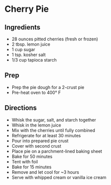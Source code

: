 # Cherry Pie

## Ingredients

- 28 ounces pitted cherries (fresh or frozen)
- 2 tbsp. lemon juice
- 1 cup sugar
- 1 tsp. kosher salt
- 1/3 cup tapioca starch

## Prep

- Prep the pie dough for a 2-crust pie
- Pre-heat oven to 400° F

## Directions

- Whisk the sugar, salt, and starch together
- Whisk in the lemon juice
- Mix with the cherries until fully combined
- Refrigerate for at least 30 minutes
- Pour into prepared pie crust
- Cover with second crust
- Place pie on a parchment-lined baking sheet
- Bake for 50 minutes
- Tent with foil
- Bake for 15 minutes
- Remove and let cool for ~3 hours
- Serve with whipped cream or vanilla ice cream
